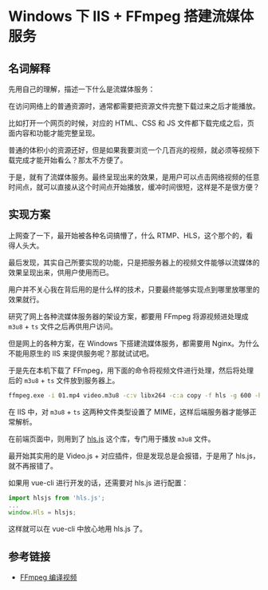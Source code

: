# Windows 下 IIS + FFmpeg 搭建流媒体服务

## 名词解释

先用自己的理解，描述一下什么是流媒体服务：

在访问网络上的普通资源时，通常都需要把资源文件完整下载过来之后才能播放。

比如打开一个网页的时候，对应的 HTML、CSS 和 JS 文件都下载完成之后，页面内容和功能才能完整呈现。

普通的体积小的资源还好，但是如果我要浏览一个几百兆的视频，就必须等视频下载完成才能开始看么？那太不方便了。

于是，就有了流媒体服务。最终呈现出来的效果，是用户可以点击网络视频的任意时间点，就可以直接从这个时间点开始播放，缓冲时间很短，这样是不是很方便？

## 实现方案

上网查了一下，最开始被各种名词搞懵了，什么 RTMP、HLS，这个那个的，看得人头大。

最后发现，其实自己所要实现的功能，只是把服务器上的视频文件能够以流媒体的效果呈现出来，供用户使用而已。

用户并不关心我在背后用的是什么样的技术，只要最终能够实现点到哪里放哪里的效果就行。

研究了网上各种流媒体服务器的架设方案，都要用 FFmpeg 将源视频进处理成 `m3u8` + `ts` 文件之后再供用户访问。

但是网上的各种方案，在 Windows 下搭建流媒体服务，都需要用 Nginx。为什么不能用原生的 IIS 来提供服务呢？那就试试吧。

于是先在本机下载了 FFmpeg，用下面的命令将视频文件进行处理，然后将处理后的 `m3u8` + `ts` 文件放到服务器上。

```bash
ffmpeg.exe -i 01.mp4 video.m3u8 -c:v libx264 -c:a copy -f hls -g 600 -hls_list_size 0
```

在 IIS 中，对 `m3u8` + `ts` 这两种文件类型设置了 MIME，这样后端服务器才能够正常解析。

在前端页面中，则用到了 [hls.js](https://github.com/video-dev/hls.js) 这个库，专门用于播放 `m3u8` 文件。

最开始其实用的是 Video.js + 对应插件，但是发现总是会报错，于是用了 hls.js，就不再报错了。

如果用 vue-cli 进行开发的话，还需要对 hls.js 进行配置：

```js
import hlsjs from 'hls.js';
...
window.Hls = hlsjs;
```

这样就可以在 vue-cli 中放心地用 hls.js 了。

## 参考链接

- [FFmpeg 编译视频](https://www.notion.so/FFmpeg-0c3b5e659c4a4b159c22e66a1891c928)
